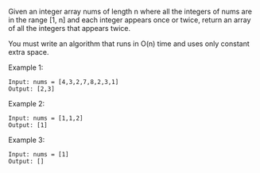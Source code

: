 Given an integer array nums of length n where all the integers of nums are in the range [1, n] and each integer appears once or twice, return an array of all the integers that appears twice.

You must write an algorithm that runs in O(n) time and uses only constant extra space.

 

Example 1:
```
Input: nums = [4,3,2,7,8,2,3,1]
Output: [2,3]
```
Example 2:
```
Input: nums = [1,1,2]
Output: [1]
```
Example 3:
```
Input: nums = [1]
Output: []
```